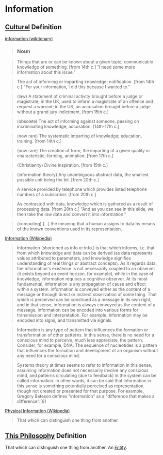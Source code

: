 # Information

## [Cultural](./culture.md) Definition

<a href="http://en.wiktionary.org/wiki/information" target="_blank">information (wiktionary)</a>

> ### Noun

> Things that are or can be known about a given topic; communicable knowledge of something. [from 14th c.] "I need some more information about this issue."

> The act of informing or imparting knowledge; notification. [from 14th c.] "For your information, I did this because I wanted to."

> (law) A statement of criminal activity brought before a judge or magistrate; in the UK, used to inform a magistrate of an offence and request a warrant; in the US, an accusation brought before a judge without a grand jury indictment. [from 15th c.]

> (obsolete) The act of informing against someone, passing on incriminating knowledge; accusation. [14th-17th c.]

> (now rare) The systematic imparting of knowledge; education, training. [from 14th c.]

> (now rare) The creation of form; the imparting of a given quality or characteristic; forming, animation. [from 17th c.]

> (Christianity) Divine inspiration. [from 15th c.]

> (information theory) Any unambiguous abstract data, the smallest possible unit being the bit. [from 20th c.]

> A service provided by telephone which provides listed telephone numbers of a subscriber. [from 20th c.]

> As contrasted with data, knowledge which is gathered as a result of processing data. [from 20th c.] "And as you can see in this slide, we then take the raw data and convert it into information."

> (computing) […] the meaning that a human assigns to data by means of the known conventions used in its representation.

<a href="https://en.wikipedia.org/wiki/Information" target="_blank">Information (Wikipedia)</a>

> Information (shortened as info or info.) is that which informs, i.e. that from which knowledge and data can be derived (as data represents values attributed to parameters, and knowledge signifies understanding of real things or abstract concepts). As it regards data, the information's existence is not necessarily coupled to an observer (it exists beyond an event horizon, for example), while in the case of knowledge, information requires a cognitive observer. At its most fundamental, information is any propagation of cause and effect within a system. Information is conveyed either as the content of a message or through direct or indirect observation of some thing. That which is perceived can be construed as a message in its own right, and in that sense, information is always conveyed as the content of a message. Information can be encoded into various forms for transmission and interpretation. For example, information may be encoded into signs, and transmitted via signals.

> Information is any type of pattern that influences the formation or transformation of other patterns. In this sense, there is no need for a conscious mind to perceive, much less appreciate, the pattern. Consider, for example, DNA. The sequence of nucleotides is a pattern that influences the formation and development of an organism without any need for a conscious mind.

> Systems theory at times seems to refer to information in this sense, assuming information does not necessarily involve any conscious mind, and patterns circulating (due to feedback) in the system can be called information. In other words, it can be said that information in this sense is something potentially perceived as representation, though not created or presented for that purpose. For example, Gregory Bateson defines "information" as a "difference that makes a difference".[9]

<a href="https://en.wikipedia.org/wiki/Physical_information" target="_blank">Physical Information (Wikipedia)</a>

> That which can distinguish one thing from another.

## [This Philosophy](./this-philosophy.md) Definition

That which can distinguish one thing from another. An [Entity](./entity.md).
